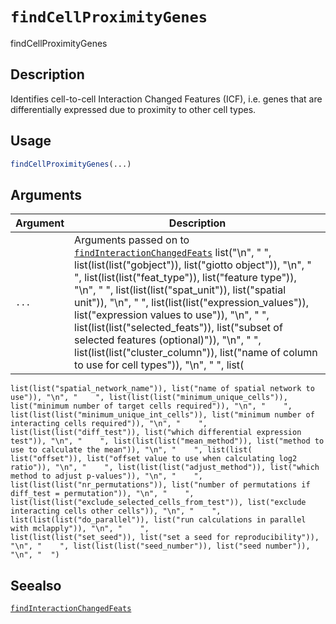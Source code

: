 # `findCellProximityGenes`

findCellProximityGenes


## Description

Identifies cell-to-cell Interaction Changed Features (ICF),
 i.e. genes that are differentially expressed due to proximity to other cell types.


## Usage

```r
findCellProximityGenes(...)
```


## Arguments

Argument      |Description
------------- |----------------
`...`     |      Arguments passed on to [`findInteractionChangedFeats`](#findinteractionchangedfeats)   list("\n", "    ", list(list(list("gobject")), list("giotto object")), "\n", "    ", list(list(list("feat_type")), list("feature type")), "\n", "    ", list(list(list("spat_unit")), list("spatial unit")), "\n", "    ", list(list(list("expression_values")), list("expression values to use")), "\n", "    ", list(list(list("selected_feats")), list("subset of selected features (optional)")), "\n", "    ", list(list(list("cluster_column")), list("name of column to use for cell types")), "\n", "    ", list(
    list(list("spatial_network_name")), list("name of spatial network to use")), "\n", "    ", list(list(list("minimum_unique_cells")), list("minimum number of target cells required")), "\n", "    ", list(list(list("minimum_unique_int_cells")), list("minimum number of interacting cells required")), "\n", "    ", list(list(list("diff_test")), list("which differential expression test")), "\n", "    ", list(list(list("mean_method")), list("method to use to calculate the mean")), "\n", "    ", list(list(
    list("offset")), list("offset value to use when calculating log2 ratio")), "\n", "    ", list(list(list("adjust_method")), list("which method to adjust p-values")), "\n", "    ", list(list(list("nr_permutations")), list("number of permutations if diff_test = permutation")), "\n", "    ", list(list(list("exclude_selected_cells_from_test")), list("exclude interacting cells other cells")), "\n", "    ", list(list(list("do_parallel")), list("run calculations in parallel with mclapply")), "\n", "    ", 
    list(list(list("set_seed")), list("set a seed for reproducibility")), "\n", "    ", list(list(list("seed_number")), list("seed number")), "\n", "  ")


## Seealso

[`findInteractionChangedFeats`](#findinteractionchangedfeats)



